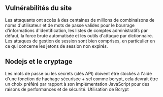 ## Vulnérabilités du site
Les attaquants ont accès à des centaines de millions de combinaisons de noms d'utilisateur et de mots de passe valides pour le bourrage d'informations d'identification, les listes de comptes administratifs par défaut, la force brute automatisée et les outils d'attaque par dictionnaire. Les attaques de gestion de session sont bien comprises, en particulier en ce qui concerne les jetons de session non expirés.

## Nodejs et le cryptage
Les mots de passe ou les secrets (clés API) doivent être stockés à l'aide d'une fonction de hachage sécurisée + sel comme bcrypt, cela devrait être un choix préféré par rapport à son implémentation JavaScript pour des raisons de performances et de sécurité.
Utilisation de Bcrypt